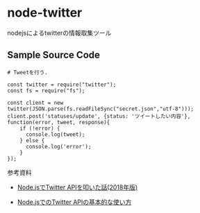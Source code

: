 # node-twitter
nodejsによるtwitterの情報取集ツール


## Sample Source Code

```javascript: tweet.js
# Tweetを行う.

const twitter = require("twitter");
const fs = require("fs");

const client = new twitter(JSON.parse(fs.readFileSync("secret.json","utf-8")));
client.post('statuses/update', {status: 'ツイートしたい内容'}, function(error, tweet, response){
    if (!error) {
      console.log(tweet);
    } else {
      console.log('error');
    }
});

```

参考資料

- [Node.jsでTwitter APIを叩いた話(2018年版)](https://tasoweb.hatenablog.com/entry/2018/06/01/002438)

- [Node.jsでのTwitter APIの基本的な使い方](https://libre-mode.com/tech/practice/node-twitterapi.html)

